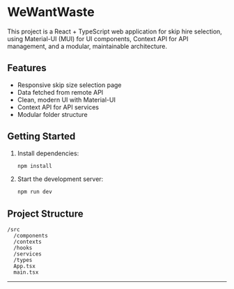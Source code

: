 # WeWantWaste

This project is a React + TypeScript web application for skip hire selection, using Material-UI (MUI) for UI components, Context API for API management, and a modular, maintainable architecture.

## Features

- Responsive skip size selection page
- Data fetched from remote API
- Clean, modern UI with Material-UI
- Context API for API services
- Modular folder structure

## Getting Started

1. Install dependencies:
   ```bash
   npm install
   ```
2. Start the development server:
   ```bash
   npm run dev
   ```

## Project Structure

```
/src
  /components
  /contexts
  /hooks
  /services
  /types
  App.tsx
  main.tsx
```

---
